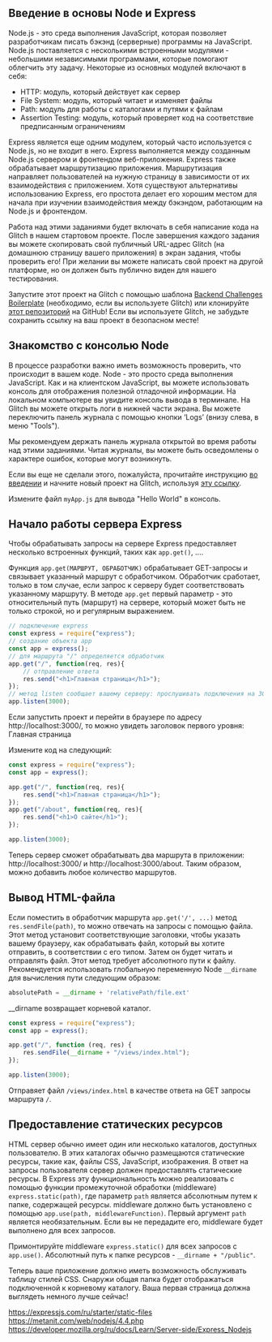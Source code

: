 ## Введение в основы Node и Express

Node.js - это среда выполнения JavaScript, которая позволяет разработчикам писать бэкэнд (серверные) программы на JavaScript. Node.js поставляется с несколькими встроенными модулями - небольшими независимыми программами, которые помогают облегчить эту задачу. Некоторые из основных модулей включают в себя:

+ HTTP: модуль, который действует как сервер
+ File System: модуль, который читает и изменяет файлы
+ Path: модуль для работы с каталогами и путями к файлам
+ Assertion Testing: модуль, который проверяет код на соответствие предписанным ограничениям

Express является еще одним модулем, который часто используется с Node.js, но не входит в него. Express выполняется между созданным Node.js сервером и фронтендом веб-приложения. Express также обрабатывает маршрутизацию приложения. Маршрутизация направляет пользователей на нужную страницу в зависимости от их взаимодействия с приложением. Хотя существуют альтернативы использованию Express, его простота делает его хорошим местом для начала при изучении взаимодействия между бэкэндом, работающим на Node.js и фронтендом.

Работа над этими заданиями будет включать в себя написание кода на Glitch в нашем стартовом проекте. После завершения каждого задания вы можете скопировать свой публичный URL-адрес Glitch (на домашнюю страницу вашего приложения) в экран задания, чтобы проверить его! При желании вы можете написать свой проект на другой платформе, но он должен быть публично виден для нашего тестирования.

Запустите этот проект на Glitch с помощью шаблона [Backend Challenges Boilerplate](https://glitch.com/edit/#!/remix/clone-from-repo?REPO_URL=https://github.com/freeCodeCamp/boilerplate-express/) (необходимо, если вы используете Glitch) или клонируйте [этот репозиторий](https://github.com/freeCodeCamp/boilerplate-express/) на GitHub! Если вы используете Glitch, не забудьте сохранить ссылку на ваш проект в безопасном месте!

## Знакомство с консолью Node

В процессе разработки важно иметь возможность проверить, что происходит в вашем коде. Node - это просто среда выполнения JavaScript. Как и на клиентском JavaScript, вы можете использовать консоль для отображения полезной отладочной информации. На локальном компьютере вы увидите консоль вывода в терминале. На Glitch вы можете открыть логи в нижней части экрана. Вы можете переключить панель журнала с помощью кнопки ‘Logs’ (внизу слева, в меню "Tools").

Мы рекомендуем держать панель журнала открытой во время работы над этими заданиями. Читая журналы, вы можете быть осведомлены о характере ошибок, которые могут возникнуть.

Если вы еще не сделали этого, пожалуйста, прочитайте инструкцию [во введении](https://www.freecodecamp.org/learn/apis-and-microservices/basic-node-and-express/) и начните новый проект на Glitch, используя [эту ссылку](https://glitch.com/edit/#!/remix/clone-from-repo?REPO_URL=https://github.com/freeCodeCamp/boilerplate-express/).

Измените файл `myApp.js` для вывода "Hello World" в консоль.

## Начало работы сервера Express

Чтобы обрабатывать запросы на сервере Express предоставляет несколько встроенных функций, таких как `app.get()`, ....

Функция `app.get(МАРШРУТ, ОБРАБОТЧИК)` обрабатывает GET-запросы и связывает указанный маршрут с обработчиком. Обработчик сработает, только в том случае, если запрос к серверу будет соответствовать указанному маршруту. В методе `app.get` первый параметр - это относительный путь (маршрут) на сервере, который может быть не только строкой, но и регулярным выражением.

```js
// подключение express
const express = require("express");
// создание объекта app
const app = express();
// для маршрута "/" определяется обработчик 
app.get("/", function(req, res){     
    // отправление ответа
    res.send("<h1>Главная страница</h1>");
});
// метод listen сообщает вашему серверу: прослушивать подключения на 3000 порту
app.listen(3000);
```

Если запустить проект и перейти в браузере по адресу http://localhost:3000/, то можно увидеть заголовок первого уровня: Главная страница

Измените код на следующий:

```js
const express = require("express");
const app = express();

app.get("/", function(req, res){       
    res.send("<h1>Главная страница</h1>");
});
app.get("/about", function(req, res){     
    res.send("<h1>О сайте</h1>");
});

app.listen(3000);
```

Теперь сервер сможет обрабатывать два маршрута в приложении: http://localhost:3000/ и http://localhost:3000/about. Таким образом, можно добавить любое количество маршрутов.

## Вывод HTML-файла

Если поместить в обработчик маршрута `app.get('/', ...)` метод `res.sendFile(path)`, то можно отвечать на запросы с помощью файла. Этот метод установит соответствующие заголовки, чтобы указать вашему браузеру, как обрабатывать файл, который вы хотите отправить, в соответствии с его типом. Затем он будет читать и отправлять файл. Этот метод требует абсолютного пути к файлу. Рекомендуется использовать глобальную переменную Node `__dirname` для вычисления пути следующим образом:

```js
absolutePath = __dirname + 'relativePath/file.ext'
```
__dirname возвращает корневой каталог.

```js
const express = require("express");
const app = express();

app.get("/", function (req, res) {
    res.sendFile(__dirname + "/views/index.html");
});

app.listen(3000);
```
Отправяет файл `/views/index.html` в качестве ответа на GET запросы маршрута `/`.

## Предоставление статических ресурсов

HTML сервер обычно имеет один или несколько каталогов, доступных пользователю. В этих каталогах обычно размещаются статические ресурсы, такие как, файлы CSS, JavaScript, изображения. В ответ на запросы пользователя сервер должен предоставлять статические ресурсы. В Express эту функциональность можно реализовать с помощью функции промежуточной обработки (middleware) `express.static(path)`, где параметр `path` является абсолютным путем к папке, содержащей ресурсы. middleware должно быть установлено с помощью `app.use(path, middlewareFunction)`. Первый аргумент `path` является необязательным. Если вы не передадите его, middleware будет выполнено для всех запросов.

Примонтируйте middleware `express.static()` для всех запросов с `app.use()`. Абсолютный путь к папке ресурсов - `__dirname + "/public"`.

Теперь ваше приложение должно иметь возможность обслуживать таблицу стилей CSS. Снаружи общая папка будет отображаться подключенной к корневому каталогу. Ваша первая страница должна выглядеть немного лучше сейчас!

https://expressjs.com/ru/starter/static-files
https://metanit.com/web/nodejs/4.4.php
https://developer.mozilla.org/ru/docs/Learn/Server-side/Express_Nodejs
